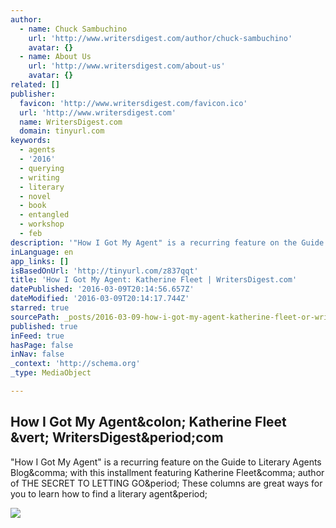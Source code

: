 ```yaml
---
author:
  - name: Chuck Sambuchino
    url: 'http://www.writersdigest.com/author/chuck-sambuchino'
    avatar: {}
  - name: About Us
    url: 'http://www.writersdigest.com/about-us'
    avatar: {}
related: []
publisher:
  favicon: 'http://www.writersdigest.com/favicon.ico'
  url: 'http://www.writersdigest.com'
  name: WritersDigest.com
  domain: tinyurl.com
keywords:
  - agents
  - '2016'
  - querying
  - writing
  - literary
  - novel
  - book
  - entangled
  - workshop
  - feb
description: '"How I Got My Agent" is a recurring feature on the Guide to Literary Agents Blog, with this installment featuring Katherine Fleet, author of THE SECRET TO LETTING GO. These columns are great ways for you to learn how to find a literary agent.'
inLanguage: en
app_links: []
isBasedOnUrl: 'http://tinyurl.com/z837qqt'
title: 'How I Got My Agent: Katherine Fleet | WritersDigest.com'
datePublished: '2016-03-09T20:14:56.657Z'
dateModified: '2016-03-09T20:14:17.744Z'
starred: true
sourcePath: _posts/2016-03-09-how-i-got-my-agent-katherine-fleet-or-writersdigestcom.md
published: true
inFeed: true
hasPage: false
inNav: false
_context: 'http://schema.org'
_type: MediaObject

---
```

<article style=""><h1>How I Got My Agent&amp;colon; Katherine Fleet &amp;vert; WritersDigest&amp;period;com</h1><p>"How I Got My Agent" is a recurring feature on the Guide to Literary Agents Blog&amp;comma; with this installment featuring Katherine Fleet&amp;comma; author of THE SECRET TO LETTING GO&amp;period; These columns are great ways for you to learn how to find a literary agent&amp;period;</p><img src="http://www.writersdigest.com/wp-content/uploads/the-secret-to-letting-go-book-cover.jpg" /></article>